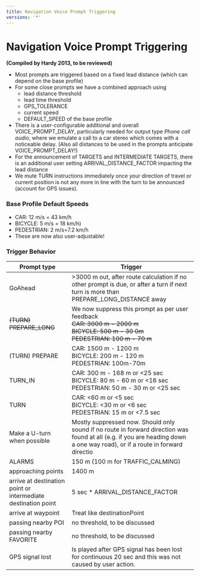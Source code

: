 ```yaml
---
title: Navigation Voice Prompt Triggering
versions: '*'
---
```

# Navigation Voice Prompt Triggering
**(Compiled by Hardy 2013, to be reviewed)**
* Most prompts are triggered based on a fixed lead distance (which can depend on the base profile)
* For some close prompts we have a combined approach using
   * lead distance threshold
   * lead time threshold
   * GPS_TOLERANCE
   * current speed
   * DEFAULT_SPEED of the base profile
* There is a user-configurable additional and overall VOICE_PROMPT_DELAY, particularly needed for output type _Phone call audio_, where we emulate a call to a car stereo which comes with a noticeable delay. (Also all distances to be used in the prompts anticipate VOICE_PROMPT_DELAY!)
* For the announcement of TARGETS and INTERMEDIATE TARGETS, there is an additional user setting ARRIVAL_DISTANCE_FACTOR impacting the lead distance
* We mute TURN instructions immediately once your direction of travel or current position is not any more in line with the turn to be announced (account for GPS issues).

### Base Profile Default Speeds
* CAR: 12 m/s = 43 km/h
* BICYCLE: 5 m/s = 18 km/h)
* PEDESTRIAN: 2 m/s=7.2 km/h
* These are now also user-adjustable!

### Trigger Behavior
Prompt type | Trigger
--- | ---
GoAhead | \>3000 m out, after route calculation if no other prompt is due, or after a turn if next turn is more than PREPARE_LONG_DISTANCE away
<del>(TURN) PREPARE_LONG </del> | We now suppress this prompt as per user feedback<br><del>CAR: 3000 m - 2000 m<br>BICYCLE: 500 m - 30 0m<br>PEDESTRIAN: 100 m - 70 m</del>
(TURN) PREPARE | CAR: 1500 m - 1200 m<br>BICYCLE: 200 m - 120 m<br>PEDESTRIAN: 100m-70m
TURN_IN | CAR: 300 m - 168 m or \<25 sec<br>BICYCLE: 80 m - 60 m or \<16 sec<br>PEDESTRIAN: 50 m - 30 m or \<25 sec
TURN | CAR: \<60 m or \<5 sec<br>BICYCLE: \<30 m or \<6 sec<br>PEDESTRIAN: 15 m or \<7.5 sec
Make a U-turn when possible | Mostly suppressed now. Should only sound if no route in forward direction was found at all (e.g. if you are heading down a one way road), or if a route in forward directio
ALARMS | 150 m (100 m for TRAFFIC_CALMING)
approaching points | 1400 m
arrive at destination point or intermediate destination point | 5 sec * ARRIVAL_DISTANCE_FACTOR
arrive at waypoint | Treat like destinationPoint
passing nearby POI | no threshold, to be discussed
passing nearby FAVORITE | no threshold, to be discussed
GPS signal lost | Is played after GPS signal has been lost for continuous 20 sec and this was not caused by user action.

